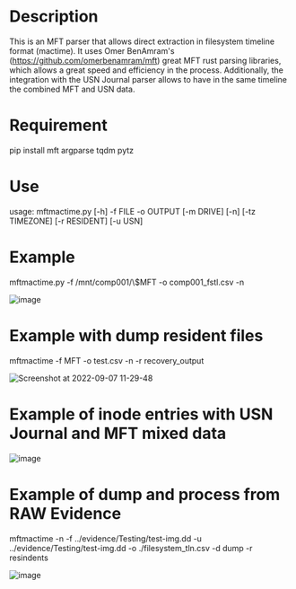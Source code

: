 # Description
This is an MFT parser that allows direct extraction in filesystem timeline format (mactime).
It uses Omer BenAmram's (https://github.com/omerbenamram/mft) great MFT rust parsing libraries, which allows a great speed and efficiency in the process.
Additionally, the integration with the USN Journal parser allows to have in the same timeline the combined MFT and USN data.

# Requirement
pip install mft argparse tqdm pytz

# Use
usage: mftmactime.py [-h] -f FILE -o OUTPUT [-m DRIVE] [-n] [-tz TIMEZONE] [-r RESIDENT] [-u USN] 
                        
# Example
mftmactime.py -f /mnt/comp001/\\$MFT -o comp001_fstl.csv -n

![image](https://user-images.githubusercontent.com/143736/183637088-0089c8c4-ef23-46e1-bbd5-8321422108cb.png)

# Example with dump resident files
mftmactime -f MFT -o test.csv -n -r recovery_output

![Screenshot at 2022-09-07 11-29-48](https://user-images.githubusercontent.com/143736/188844076-9eefc9b7-9801-4c23-a0df-0ef794b92dc1.png)

# Example of inode entries with USN Journal and MFT mixed data

![image](https://user-images.githubusercontent.com/143736/191730418-ba1f5a8d-2ff0-4e88-aa30-236c5169e580.png)

# Example of dump and process from RAW Evidence
mftmactime -n -f ../evidence/Testing/test-img.dd -u ../evidence/Testing/test-img.dd -o ./filesystem_tln.csv -d dump -r resindents

![image](https://user-images.githubusercontent.com/143736/191998130-097e69ea-80dc-4684-80ba-d4dfbe861452.png)


